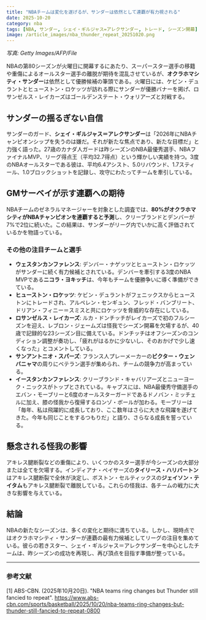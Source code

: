 ```yaml
---
title: "NBAチームは変化を遂げるが、サンダーは依然として連覇が有力視される"
date: 2025-10-20
category: nba
tags: [NBA, サンダー, シェイ・ギルジャス=アレクサンダー, トレード, シーズン開幕]
image: /article_images/nba_thunder_repeat_20251020.png
---
```


*写真: Getty Images/AFP/File*

NBAの第80シーズンが火曜日に開幕するにあたり、スーパースター選手の移籍や重傷によるオールスター選手の離脱が期待を混乱させているが、**オクラホマシティ・サンダー**は依然として優勝候補の筆頭である。火曜日には、ケビン・デュラントとヒューストン・ロケッツが訪れる際にサンダーが優勝バナーを掲げ、ロサンゼルス・レイカーズはゴールデンステート・ウォリアーズと対戦する。

## サンダーの揺るぎない自信

サンダーのガード、**シェイ・ギルジャス＝アレクサンダー**は「2026年にNBAチャンピオンシップを失うのは嫌だ。それが新たな焦点であり、新たな目標だ」と力強く語った。27歳のカナダ人ガードは昨シーズンのNBA最優秀選手、NBAファイナルMVP、リーグ得点王（平均32.7得点）という輝かしい実績を持つ。3度のNBAオールスターである彼は、平均6.4アシスト、5.0リバウンド、1.7スティール、1.0ブロックショットを記録し、攻守にわたってチームを牽引している。

## GMサーベイが示す連覇への期待

NBAチームのゼネラルマネージャーを対象とした調査では、**80%がオクラホマシティがNBAチャンピオンを連覇すると予測**し、クリーブランドとデンバーが7%で2位に続いた。この結果は、サンダーがリーグ内でいかに高く評価されているかを物語っている。

### その他の注目チームと選手

- **ウェスタンカンファレンス**: デンバー・ナゲッツとヒューストン・ロケッツがサンダーに続く有力候補とされている。デンバーを牽引する3度のNBA MVPである**ニコラ・ヨキッチ**は、今年もチームを優勝争いに導く準備ができている。
- **ヒューストン・ロケッツ**: ケビン・デュラントがフェニックスからヒューストンにトレードされ、アルペレン・センギュン、フレッド・バンブリート、ドリアン・フィニー＝スミスと共にロケッツを脅威的な存在にしている。
- **ロサンゼルス・レイカーズ**: ルカ・ドンチッチがレイカーズで初のフルシーズンを迎え、レブロン・ジェームズは怪我でシーズン開幕を欠場するが、40歳で記録的な23シーズン目に備えている。ドンチッチはオフシーズンのコンディション調整が奏功し、「疲れがはるかに少ないし、そのおかげで少し速くなった」とコメントしている。
- **サンアントニオ・スパーズ**: フランス人プレーメーカーの**ビクター・ウェンバニャマ**の周りにベテラン選手が集められ、チームの競争力が高まっている。
- **イースタンカンファレンス**: クリーブランド・キャバリアーズとニューヨーク・ニックスがトップとされている。キャブスには、NBA最優秀守備選手のエバン・モーブリーと6度のオールスターガードであるドノバン・ミッチェルに加え、膝の怪我から復帰するロンゾ・ボールが加わる。モーブリーは「毎年、私は飛躍的に成長しており、ここ数年はさらに大きな飛躍を遂げてきた。今年も同じことをするつもりだ」と語り、さらなる成長を誓っている。

## 懸念される怪我の影響

アキレス腱断裂などの重傷により、いくつかのスター選手が今シーズンの大部分または全てを欠場する。インディアナ・ペイサーズの**タイリース・ハリバートン**はアキレス腱断裂で全休が決定し、ボストン・セルティックスの**ジェイソン・テイタム**もアキレス腱断裂で離脱している。これらの怪我は、各チームの戦力に大きな影響を与えている。

## 結論

NBAの新たなシーズンは、多くの変化と期待に満ちている。しかし、現時点ではオクラホマシティ・サンダーが連覇の最有力候補としてリーグの注目を集めている。彼らの若きスター、シェイ・ギルジャス＝アレクサンダーを中心としたチームは、昨シーズンの成功を再現し、再び頂点を目指す準備が整っている。

---

### 参考文献

[1] ABS-CBN. (2025年10月20日). "NBA teams ring changes but Thunder still fancied to repeat". https://www.abs-cbn.com/sports/basketball/2025/10/20/nba-teams-ring-changes-but-thunder-still-fancied-to-repeat-0800
